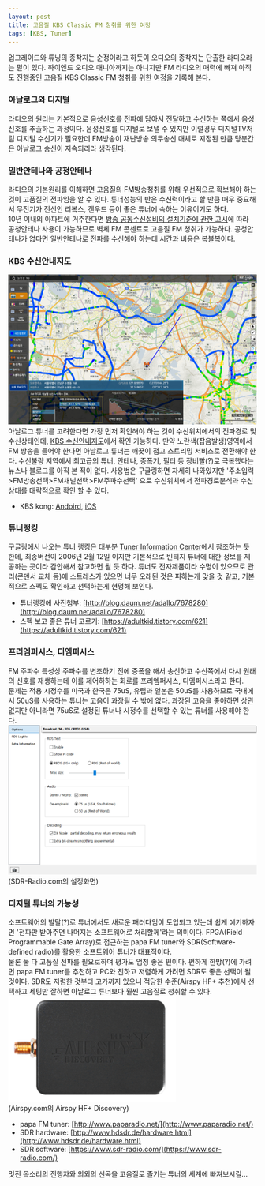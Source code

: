 ```yaml
---
layout: post
title: 고음질 KBS Classic FM 청취를 위한 여정
tags: [KBS, Tuner]
---
```


업그레이드와 튜닝의 종착지는 순정이라고 하듯이 오디오의 종착지는 단촐한 라디오라는 말이 있다. 하이엔드 오디오 매니아까지는 아니지만 FM 라디오의 매력에 빠져 아직도 진행중인 고음질 KBS Classic FM 청취를 위한 여정을 기록해 본다.

### 아날로그와 디지털

라디오의 원리는 기본적으로 음성신호를 전파에 담아서 전달하고 수신하는 쪽에서 음성신호를 추출하는 과정이다. 음성신호를 디지털로 보낼 수 있지만 이럴경우 디지털TV처럼 디지털 수신기가 필요한데 FM방송이 재난방송 의무송신 매체로 지정된 만큼 당분간은 아날로그 송신이 지속되리라 생각된다.

### 일반안테나와 공청안테나

라디오의 기본원리를 이해하면 고음질의 FM방송청취를 위해 우선적으로 확보해야 하는것이 고품질의 전파임을 알 수 있다. 튜너성능의 반은 수신력이라고 할 만큼 매우 중요해서 무전기가 전신인 리복스, 켄우드 등이 좋은 튜너에 속하는 이유이기도 하다.  
10년 이내의 아파트에 거주한다면 [방송 공동수신설비의 설치기준에 관한 고시](http://www.law.go.kr/%ED%96%89%EC%A0%95%EA%B7%9C%EC%B9%99/%EB%B0%A9%EC%86%A1%EA%B3%B5%EB%8F%99%EC%88%98%EC%8B%A0%EC%84%A4%EB%B9%84%EC%9D%98%EC%84%A4%EC%B9%98%EA%B8%B0%EC%A4%80%EC%97%90%EA%B4%80%ED%95%9C%EA%B3%A0%EC%8B%9C)에 따라 공청안테나 사용이 가능하므로 벽체 FM 콘센트로 고음질 FM 청취가 가능하다. 공청안테나가 없다면 일반안테나로 전파를 수신해야 하는데 시간과 비용은 복불복이다.

### KBS 수신안내지도

![kbs-fm-map](/img/kbs_fm_map.png)  
아날로그 튜너를 고려한다면 가장 먼저 확인해야 하는 것이 수신위치에서의 전파경로 및 수신상태인데, [KBS 수신안내지도](https://map.kbs.co.kr/map.jsp)에서 확인 가능하다. 만약 노란색(잡음발생)영역에서 FM 방송을 들어야 한다면 아날로그 튜너는 깨끗이 접고 스트리밍 서비스로 전환해야 한다. 수신불량 지역에서 최고급의 튜너, 안테나, 증폭기, 필터 등 장비빨(?)로 극복했다는 뉴스나 블로그를 아직 본 적이 없다. 사용법은 구글링하면 자세히 나와있지만 '주소입력>FM방송선택>FM채널선택>FM주파수선택' 으로 수신위치에서 전파경로분석과 수신상태를 대략적으로 확인 할 수 있다.

- KBS kong: [Andoird](https://play.google.com/store/apps/details?id=kr.co.kbs.kong), [iOS](https://apps.apple.com/kr/app/kbs-kong/id928368733)

### 튜너랭킹

구글링에서 나오는 튜너 랭킹은 대부분 [Tuner Information Center](ttps://www.fmtunerinfo.com/standings.html)에서 참조하는 듯 한데, 최종버전이 2006년 2월 12일 이지만 기본적으로 빈티지 튜너에 대한 정보를 제공하는 곳이라 감안해서 참고하면 될 듯 하다. 튜너도 전자제품이라 수명이 있으므로 관리(콘덴서 교체 등)에 스트레스가 있으면 너무 오래된 것은 피하는게 맞을 것 같고, 기본적으로 스펙도 확인하고 선택하는게 현명해 보인다.

- 튜너랭킹에 사진첨부: [http://blog.daum.net/adallo/7678280](http://blog.daum.net/adallo/7678280)
- 스펙 보고 좋은 튜너 고르기: [https://adultkid.tistory.com/621](https://adultkid.tistory.com/621)

### 프리엠퍼시스, 디엠퍼시스

FM 주파수 특성상 주파수를 변조하기 전에 증폭을 해서 송신하고 수신쪽에서 다시 원래의 신호를 재생하는데 이를 제어하하는 회로를 프리엠퍼시스, 디엠퍼시스라고 한다.  
문제는 적용 시정수를 미국과 한국은 75uS, 유럽과 일본은 50uS를 사용하므로 국내에서 50uS를 사용하는 튜너는 고음이 과장될 수 밖에 없다. 과장된 고음을 좋아하면 상관없지만 아니라면 75uS로 설정된 튜너나 시정수를 선택할 수 있는 튜너를 사용해야 한다.
![sdr-radio-rds](/img/sdr_radio_rds.png)  
(SDR-Radio.com의 설정화면)

### 디지털 튜너의 가능성

소프트웨어의 발달(?)로 튜너에서도 새로운 패러다임이 도입되고 있는데 쉽게 예기하자면 '전파만 받아주면 나머지는 소프트웨어로 처리할께'라는 의미이다. FPGA(Field Programmable Gate Array)로 접근하는 papa FM tuner와 SDR(Software-defined radio)를 활용한 소프트웨어 튜너가 대표적이다.  
물론 둘 다 고품질 전파를 필요로하며 평가도 엄청 좋은 편이다. 편하게 한방(?)에 가려면 papa FM tuner를 추천하고 PC와 친하고 저렴하게 가려면 SDR도 좋은 선택이 될 것이다. SDR도 저렴한 것부터 고가까지 있으니 적당한 수준(Airspy HF+ 추천)에서 선택하고 세팅만 잘하면 아날로그 튜너보다 훨씬 고음질로 청취할 수 있다.  
![hfplus-discovery](/img/hfplus_discovery.png)  
(Airspy.com의 Airspy HF+ Discovery)

- papa FM tuner: [http://www.paparadio.net/](http://www.paparadio.net/)
- SDR hardware: [http://www.hdsdr.de/hardware.html](http://www.hdsdr.de/hardware.html)
- SDR software: [https://www.sdr-radio.com/](https://www.sdr-radio.com/)

멋진 목소리의 진행자와 의외의 선곡을 고음질로 즐기는 튜너의 세계에 빠져보시길...
